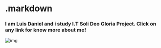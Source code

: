 # .markdown

###   I am  Luis Daniel and i study I.T Soli Deo Gloria Project. Click on any link for know more about me!

![img](https://cdn-icons-png.flaticon.com/512/2175/2175198.png)
